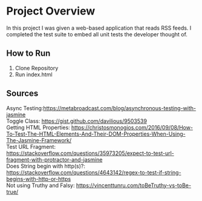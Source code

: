 # Project Overview

In this project I was given a web-based application that reads RSS feeds. I completed the test suite to embed all unit tests the developer thought of.

## How to Run
1. Clone Repository
2. Run index.html

## Sources
Async Testing:https://metabroadcast.com/blog/asynchronous-testing-with-jasmine<br/>
Toggle Class: https://gist.github.com/davilious/9503539<br/>
Getting HTML Properties: https://christosmonogios.com/2016/09/08/How-To-Test-The-HTML-Elements-And-Their-DOM-Properties-When-Using-The-Jasmine-Framework/<br/>
Test URL Fragment: https://stackoverflow.com/questions/35973205/expect-to-test-url-fragment-with-protractor-and-jasmine<br/>
Does String begin with http(s)?: https://stackoverflow.com/questions/4643142/regex-to-test-if-string-begins-with-http-or-https<br/>
 Not using Truthy and Falsy:
 https://vincenttunru.com/toBeTruthy-vs-toBe-true/
